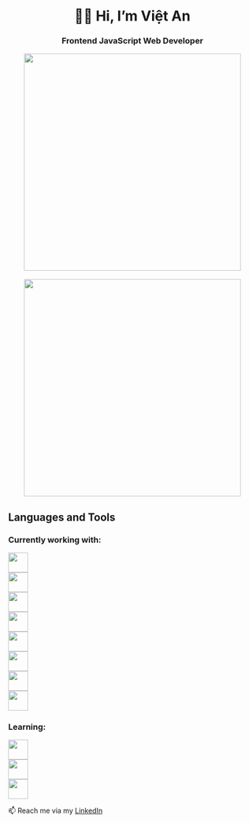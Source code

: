 <h1 align="center">👨‍💻 Hi, I’m Việt An</h1> 
<h3 align="center">Frontend JavaScript Web Developer</h3>

<!-- Generated by https://github.com/anuraghazra/github-readme-stats -->

<div align="center">
  <img width="440em" src="https://github-readme-stats.vercel.app/api/top-langs/?username=vietan0&layout=compact&theme=dark"/>
</div>
<br />
<div align="center">
  <img width="440em" src="https://github-readme-stats.vercel.app/api?username=vietan0&show_icons=true&theme=dark"/>  
</div>

<!-- Generated by https://devicon.dev/ -->

<h2>Languages and Tools</h2>
<h3>Currently working with:</h3>
<div>
  <img width="40" style="display: block; padding-right: 1em;" src="https://cdn.jsdelivr.net/gh/devicons/devicon/icons/react/react-original.svg" />
  <img width="40" style="display: block; padding-right: 1em;" src="https://cdn.jsdelivr.net/gh/devicons/devicon/icons/sass/sass-original.svg" />
  <img width="40" style="display: block; padding-right: 1em;" src="https://cdn.jsdelivr.net/gh/devicons/devicon/icons/git/git-original.svg" />
  <img width="40" style="display: block; padding-right: 1em;" src="https://cdn.jsdelivr.net/gh/devicons/devicon/icons/github/github-original.svg" />
  <img width="40" style="display: block; padding-right: 1em;" src="https://cdn.jsdelivr.net/gh/devicons/devicon/icons/html5/html5-original.svg" />
  <img width="40" style="display: block; padding-right: 1em;" src="https://cdn.jsdelivr.net/gh/devicons/devicon/icons/css3/css3-original.svg" />
  <img width="40" style="display: block; padding-right: 1em;" src="https://cdn.jsdelivr.net/gh/devicons/devicon/icons/javascript/javascript-original.svg" />
  <img width="40" style="display: block; padding-right: 1em;" src="https://cdn.jsdelivr.net/gh/devicons/devicon/icons/figma/figma-original.svg" />
</div>
<h3>Learning:</h3>
<div>
  <img width="40" style="display: block; padding-right: 1em;" src="https://cdn.jsdelivr.net/gh/devicons/devicon/icons/redux/redux-original.svg" />
  <img width="40" style="display: block; padding-right: 1em;" src="https://cdn.jsdelivr.net/gh/devicons/devicon/icons/nodejs/nodejs-original.svg" />
  <img width="40" style="display: block; padding-right: 1em;" src="https://cdn.jsdelivr.net/gh/devicons/devicon/icons/express/express-original.svg" />
</div>

📫 Reach me via my [LinkedIn](https://www.linkedin.com/in/vietan/)

<!---
vietan0/vietan0 is a ✨ special ✨ repository because its `README.md` (this file) appears on your GitHub profile.
You can click the Preview link to take a look at your changes.
--->
